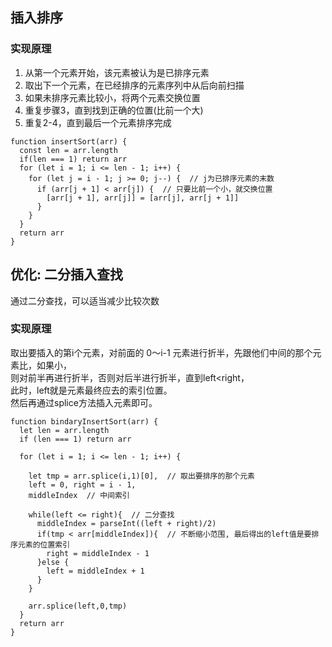 ## 插入排序
### 实现原理
1. 从第一个元素开始，该元素被认为是已排序元素<br>
2. 取出下一个元素，在已经排序的元素序列中从后向前扫描
3. 如果未排序元素比较小，将两个元素交换位置<br>
4. 重复步骤3，直到找到正确的位置(比前一个大)
5. 重复2-4，直到最后一个元素排序完成

```
function insertSort(arr) {
  const len = arr.length
  if(len === 1) return arr
  for (let i = 1; i <= len - 1; i++) {
    for (let j = i - 1; j >= 0; j--) {  // j为已排序元素的末数
      if (arr[j + 1] < arr[j]) {  // 只要比前一个小，就交换位置
        [arr[j + 1], arr[j]] = [arr[j], arr[j + 1]]
      }
    }
  }
  return arr
}
```
## 优化: 二分插入查找
通过二分查找，可以适当减少比较次数
### 实现原理
取出要插入的第i个元素，对前面的 0～i-1 元素进行折半，先跟他们中间的那个元素比，如果小，<br>
则对前半再进行折半，否则对后半进行折半，直到left<right，<br>
此时，left就是元素最终应去的索引位置。<br>
然后再通过splice方法插入元素即可。
```
function bindaryInsertSort(arr) {
  let len = arr.length
  if (len === 1) return arr
  
  for (let i = 1; i <= len - 1; i++) {
  
    let tmp = arr.splice(i,1)[0],  // 取出要排序的那个元素
    left = 0, right = i - 1,
    middleIndex  // 中间索引
    
    while(left <= right){  // 二分查找
      middleIndex = parseInt((left + right)/2)
      if(tmp < arr[middleIndex]){  // 不断缩小范围, 最后得出的left值是要排序元素的位置索引
        right = middleIndex - 1
      }else {
        left = middleIndex + 1
      }
    }
    
    arr.splice(left,0,tmp)
  }
  return arr
}
```

